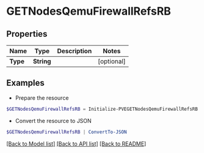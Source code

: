# GETNodesQemuFirewallRefsRB
## Properties

Name | Type | Description | Notes
------------ | ------------- | ------------- | -------------
**Type** | **String** |  | [optional] 

## Examples

- Prepare the resource
```powershell
$GETNodesQemuFirewallRefsRB = Initialize-PVEGETNodesQemuFirewallRefsRB  -Type null
```

- Convert the resource to JSON
```powershell
$GETNodesQemuFirewallRefsRB | ConvertTo-JSON
```

[[Back to Model list]](../README.md#documentation-for-models) [[Back to API list]](../README.md#documentation-for-api-endpoints) [[Back to README]](../README.md)

